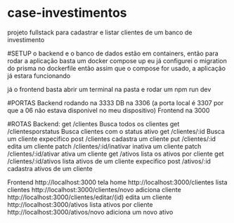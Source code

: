 # case-investimentos
projeto fullstack para cadastrar e listar clientes de um banco de investimento

#SETUP
o backend e o banco de dados estão em containers, então para rodar a aplicação basta um docker compose up
eu já configurei o migration do prisma no dockerfile então assim que o compose for usado, a aplicação já
estara funcionando

já o frontend basta abrir um terminal na pasta e rodar um npm run dev

#PORTAS
Backend rodando na 3333
DB na 3306 (a porta local é 3307 por que a 06 não estava disponivel no meu dispositivo)
Frontend na 3000

#ROTAS
Backend:
get /clientes Busca todos os clientes
get /clientesporstatus Busca clientes com o status ativo
get /clientes/:id Busca um cliente expecifico
post /clientes cadastra um cliente
put /clientes/:id edita um cliente
patch /clientes/:id/inativar inativa um cliente
patch /clientes/:id/ativar ativa um cliente
get /ativos lista os ativos por cliente
get /clientes/:id/ativos lista ativos de um cliente expecifico
post /ativos/:id cadastra ativos de um cliente

Frontend
http://localhost:3000 tela home
http://localhost:3000/clientes lista clientes
http://localhost:3000/clientes/novo adiciona cliente
http://localhost:3000/clientes/editar/(id) edita um cliente
http://localhost:3000/ativos lista ativos por cliente
http://localhost:3000/ativos/novo adiciona um novo ativo
